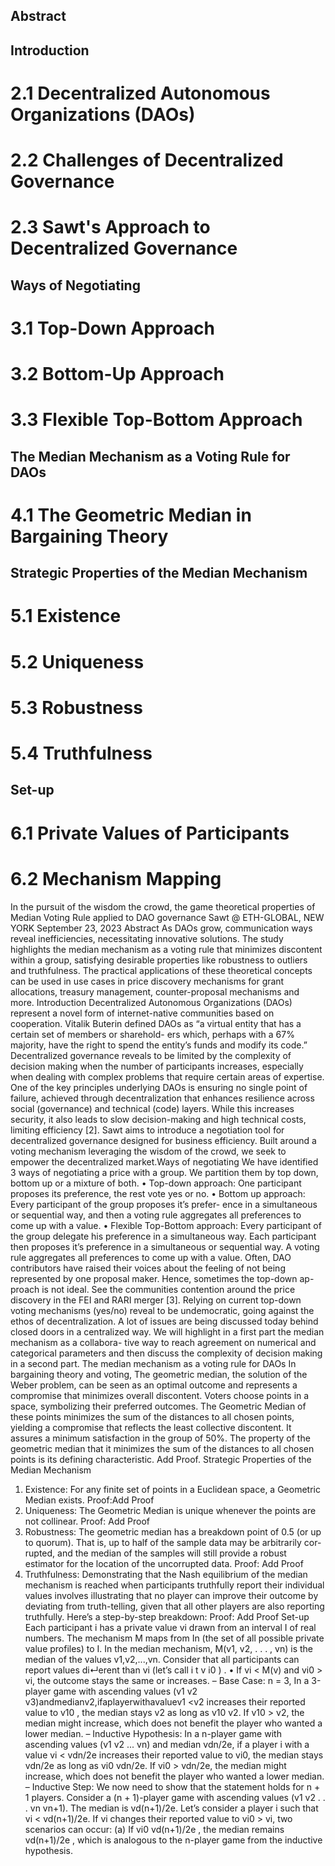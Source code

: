 ## Abstract

## Introduction
# 2.1 Decentralized Autonomous Organizations (DAOs)
# 2.2 Challenges of Decentralized Governance
# 2.3 Sawt's Approach to Decentralized Governance

## Ways of Negotiating
# 3.1 Top-Down Approach
# 3.2 Bottom-Up Approach
# 3.3 Flexible Top-Bottom Approach

## The Median Mechanism as a Voting Rule for DAOs
# 4.1 The Geometric Median in Bargaining Theory

## Strategic Properties of the Median Mechanism
# 5.1 Existence
# 5.2 Uniqueness
# 5.3 Robustness
# 5.4 Truthfulness

## Set-up
# 6.1 Private Values of Participants
# 6.2 Mechanism Mapping

In the pursuit of the wisdom the crowd, the game theoretical properties of Median Voting Rule applied to DAO governance
                                Sawt @ ETH-GLOBAL, NEW YORK September 23, 2023
Abstract
As DAOs grow, communication ways reveal inefficiencies, necessitating innovative solutions. The study highlights the median mechanism as a voting rule that minimizes discontent within a group, satisfying desirable properties like robustness to outliers and truthfulness. The practical applications of these theoretical concepts can be used in use cases in price discovery mechanisms for grant allocations, treasury management, counter-proposal mechanisms and more.
Introduction
Decentralized Autonomous Organizations (DAOs) represent a novel form of internet-native communities based on cooperation. Vitalik Buterin defined DAOs as “a virtual entity that has a certain set of members or sharehold- ers which, perhaps with a 67% majority, have the right to spend the entity’s funds and modify its code.” Decentralized governance reveals to be limited by the complexity of decision making when the number of participants increases, especially when dealing with complex problems that require certain areas of expertise.
One of the key principles underlying DAOs is ensuring no single point of failure, achieved through decentralization that enhances resilience across social (governance) and technical (code) layers. While this increases security, it also leads to slow decision-making and high technical costs, limiting efficiency [2]. Sawt aims to introduce a negotiation tool for decentralized governance designed for business efficiency. Built around a voting mechanism leveraging the wisdom of the crowd, we seek to empower the decentralized market.Ways of negotiating
We have identified 3 ways of negotiating a price with a group. We partition them by top down, bottom up or a mixture of both.
• Top-down approach: One participant proposes its preference, the rest vote yes or no.
• Bottom up approach: Every participant of the group proposes it’s prefer- ence in a simultaneous or sequential way, and then a voting rule aggregates all preferences to come up with a value.
• Flexible Top-Bottom approach: Every participant of the group delegate his preference in a simultaneous way. Each participant then proposes it’s preference in a simultaneous or sequential way. A voting rule aggregates all preferences to come up with a value.
Often, DAO contributors have raised their voices about the feeling of not being represented by one proposal maker. Hence, sometimes the top-down ap- proach is not ideal. See the communities contention around the price discovery in the FEI and RARI merger [3]. Relying on current top-down voting mechanisms (yes/no) reveal to be undemocratic, going against the ethos of decentralization. A lot of issues are being discussed today behind closed doors in a centralized way. We will highlight in a first part the median mechanism as a collabora- tive way to reach agreement on numerical and categorical parameters and then discuss the complexity of decision making in a second part.
The median mechanism as a voting rule for DAOs
In bargaining theory and voting, The geometric median, the solution of the Weber problem, can be seen as an optimal outcome and represents a compromise that minimizes overall discontent.
Voters choose points in a space, symbolizing their preferred outcomes. The Geometric Median of these points minimizes the sum of the distances to all chosen points, yielding a compromise that reflects the least collective discontent.
It assures a minimum satisfaction in the group of 50%. The property of the geometric median that it minimizes the sum of the distances to all chosen points is its defining characteristic.
Add Proof.
Strategic Properties of the Median Mechanism
1. Existence: For any finite set of points in a Euclidean space, a Geometric Median exists.
Proof:Add Proof
2. Uniqueness: The Geometric Median is unique whenever the points are not collinear.
Proof: Add Proof
3. Robustness: The geometric median has a breakdown point of 0.5 (or up to quorum). That is, up to half of the sample data may be arbitrarily cor- rupted, and the median of the samples will still provide a robust estimator for the location of the uncorrupted data. Proof: Add Proof
4. Truthfulness: Demonstrating that the Nash equilibrium of the median mechanism is reached when participants truthfully report their individual values involves illustrating that no player can improve their outcome by deviating from truth-telling, given that all other players are also reporting truthfully. Here’s a step-by-step breakdown: Proof: Add Proof
Set-up
Each participant i has a private value vi drawn from an interval I of real numbers. The mechanism M maps from In (the set of all possible private value profiles) to I. In the median mechanism, M(v1, v2, . . . , vn) is the median of the values v1,v2,...,vn.
Consider that all participants can report values di↵erent than vi (let’s call i t v i0 ) .
• If vi < M(v) and vi0 > vi, the outcome stays the same or increases.
– Base Case: n = 3, In a 3-player game with ascending values (v1 v2 v3)andmedianv2,ifaplayerwithavaluev1 <v2 increases their reported value to v10 , the median stays v2 as long as v10 v2. If v10 > v2, the median might increase, which does not benefit the player who wanted a lower median.
– Inductive Hypothesis: In a n-player game with ascending values (v1 v2 ... vn) and median vdn/2e, if a player i with a value vi < vdn/2e increases their reported value to vi0, the median stays vdn/2e as long as vi0 vdn/2e. If vi0 > vdn/2e, the median might increase, which does not benefit the player who wanted a lower median.
– Inductive Step: We now need to show that the statement holds for n + 1 players. Consider a (n + 1)-player game with ascending values (v1 v2 . . . vn vn+1). The median is vd(n+1)/2e. Let’s consider a player i such that vi < vd(n+1)/2e. If vi changes their reported value to vi0 > vi, two scenarios can occur:
(a) If vi0 vd(n+1)/2e , the median remains vd(n+1)/2e , which is analogous to the n-player game from the inductive hypothesis.
